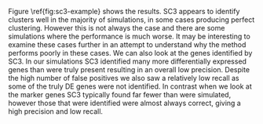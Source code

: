 Figure \ref{fig:sc3-example} shows the results. SC3 appears to identify clusters well in the majority of simulations, in some cases producing perfect clustering. However this is not always the case and there are some simulations where the performance is much worse. It may be interesting to examine these cases further in an attempt to understand why the method performs poorly in these cases. We can also look at the genes identified by SC3. In our simulations SC3 identified many more differentially expressed genes than were truly present resulting in an overall low precision. Despite the high number of false positives we also saw a relatively low recall as some of the truly DE genes were not identified. In contrast when we look at the marker genes SC3 typically found far fewer than were simulated, however those that were identified were almost always correct, giving a high precision and low recall. 